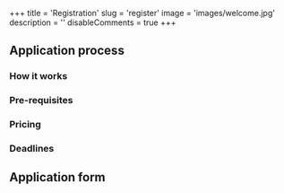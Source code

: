 +++
title = 'Registration'
slug = 'register'
image = 'images/welcome.jpg'
description = ''
disableComments = true
+++



## Application process

### How it works


### Pre-requisites


### Pricing


### Deadlines



## Application form

